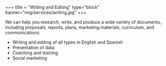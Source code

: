 +++
title = "Writing and Editing"
type="block"
banner="img/services/writing.jpg"
+++

We can help you research, write, and produce a wide variety of documents, including proposals, reports, plans, marketing materials, curriculum, and communications.

- Writing and editing of all types in English and Spanish
- Presentation of data
- Coaching and training
- Social marketing
